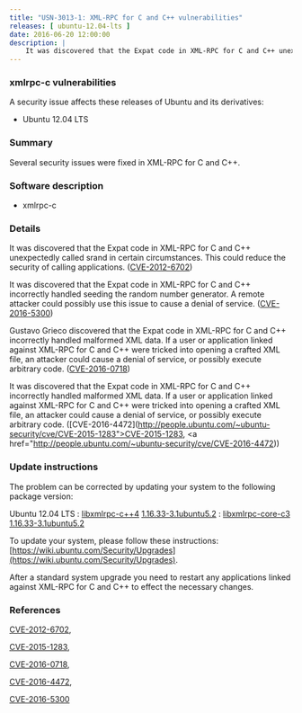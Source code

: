 ```yaml
---
title: "USN-3013-1: XML-RPC for C and C++ vulnerabilities"
releases: [ ubuntu-12.04-lts ]
date: 2016-06-20 12:00:00
description: |
    It was discovered that the Expat code in XML-RPC for C and C++ unexpectedly called srand in certain circumstances. This could reduce the security of calling applications. ([CVE-2012-6702](http://people.ubuntu.com/~ubuntu-security/cve/CVE-2012-6702))
--- 
```

 
### xmlrpc-c vulnerabilities

A security issue affects these releases of Ubuntu and its derivatives:

* Ubuntu 12.04 LTS

### Summary

Several security issues were fixed in XML-RPC for C and C++. 

### Software description

* xmlrpc-c 

### Details

It was discovered that the Expat code in XML-RPC for C and C++ unexpectedly called srand in certain circumstances. This could reduce the security of calling applications. ([CVE-2012-6702](http://people.ubuntu.com/~ubuntu-security/cve/CVE-2012-6702))

It was discovered that the Expat code in XML-RPC for C and C++ incorrectly handled seeding the random number generator. A remote attacker could possibly use this issue to cause a denial of service. ([CVE-2016-5300](http://people.ubuntu.com/~ubuntu-security/cve/CVE-2016-5300))

Gustavo Grieco discovered that the Expat code in XML-RPC for C and C++ incorrectly handled malformed XML data. If a user or application linked against XML-RPC for C and C++ were tricked into opening a crafted XML file, an attacker could cause a denial of service, or possibly execute arbitrary code. ([CVE-2016-0718](http://people.ubuntu.com/~ubuntu-security/cve/CVE-2016-0718))

It was discovered that the Expat code in XML-RPC for C and C++ incorrectly handled malformed XML data. If a user or application linked against XML-RPC for C and C++ were tricked into opening a crafted XML file, an attacker could cause a denial of service, or possibly execute arbitrary code. ([CVE-2016-4472](http://people.ubuntu.com/~ubuntu-security/cve/CVE-2015-1283">CVE-2015-1283</a>, <a href="http://people.ubuntu.com/~ubuntu-security/cve/CVE-2016-4472)) 

### Update instructions

The problem can be corrected by updating your system to the following package version:

Ubuntu 12.04 LTS
 : [libxmlrpc-c++4](https://launchpad.net/ubuntu/+source/xmlrpc-c) <span> [1.16.33-3.1ubuntu5.2](https://launchpad.net/ubuntu/+source/xmlrpc-c/1.16.33-3.1ubuntu5.2) </span> 
 : [libxmlrpc-core-c3](https://launchpad.net/ubuntu/+source/xmlrpc-c) <span> [1.16.33-3.1ubuntu5.2](https://launchpad.net/ubuntu/+source/xmlrpc-c/1.16.33-3.1ubuntu5.2) </span> 

To update your system, please follow these instructions: [https://wiki.ubuntu.com/Security/Upgrades](https://wiki.ubuntu.com/Security/Upgrades).

After a standard system upgrade you need to restart any applications linked against XML-RPC for C and C++ to effect the necessary changes. 

### References

 [CVE-2012-6702](http://people.ubuntu.com/~ubuntu-security/cve/CVE-2012-6702), 

 [CVE-2015-1283](http://people.ubuntu.com/~ubuntu-security/cve/CVE-2015-1283), 

 [CVE-2016-0718](http://people.ubuntu.com/~ubuntu-security/cve/CVE-2016-0718), 

 [CVE-2016-4472](http://people.ubuntu.com/~ubuntu-security/cve/CVE-2016-4472), 

 [CVE-2016-5300](http://people.ubuntu.com/~ubuntu-security/cve/CVE-2016-5300)
 
